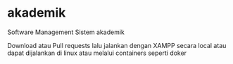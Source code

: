 # akademik
Software Management Sistem akademik 

Download atau Pull requests
lalu jalankan dengan XAMPP secara local
atau dapat dijalankan di linux atau melalui containers seperti doker
